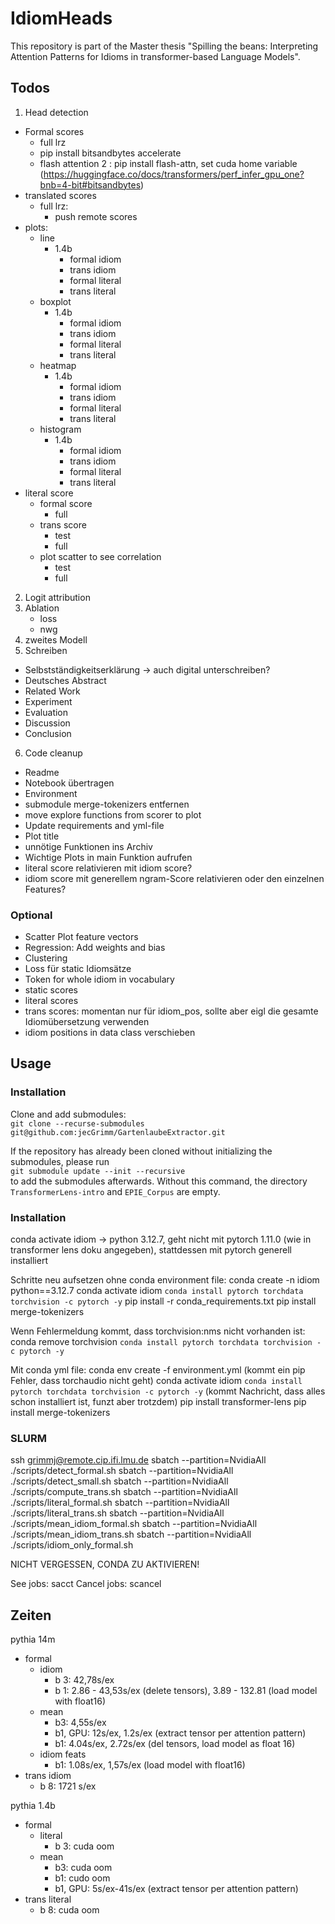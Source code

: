 # IdiomHeads
This repository is part of the Master thesis "Spilling the beans: Interpreting Attention Patterns for Idioms in transformer-based Language Models".

## Todos
1. Head detection
- Formal scores
   - full lrz
    - pip install bitsandbytes accelerate
    - flash attention 2 : pip install flash-attn, set cuda home variable (https://huggingface.co/docs/transformers/perf_infer_gpu_one?bnb=4-bit#bitsandbytes)
- translated scores
    - full lrz: 
        - push remote scores
- plots: 
    - line
        - 1.4b
            - formal idiom
            - trans idiom
            - formal literal
            - trans literal
    - boxplot
        - 1.4b
            - formal idiom
            - trans idiom
            - formal literal
            - trans literal
    - heatmap
        - 1.4b
            - formal idiom
            - trans idiom
            - formal literal
            - trans literal
    - histogram
        - 1.4b
            - formal idiom
            - trans idiom
            - formal literal
            - trans literal
- literal score
    - formal score
        - full
    - trans score
        - test 
        - full
    - plot scatter to see correlation
        - test
        - full
2. Logit attribution
3. Ablation
    - loss
    - nwg
4. zweites Modell
5. Schreiben
- Selbstständigkeitserklärung -> auch digital unterschreiben?
- Deutsches Abstract
- Related Work
- Experiment
- Evaluation
- Discussion
- Conclusion
6. Code cleanup
- Readme
- Notebook übertragen
- Environment
- submodule merge-tokenizers entfernen
- move explore functions from scorer to plot 
- Update requirements and yml-file
- Plot title
- unnötige Funktionen ins Archiv
- Wichtige Plots in main Funktion aufrufen
- literal score relativieren mit idiom score?
- idiom score mit generellem ngram-Score relativieren oder den einzelnen Features?

### Optional
- Scatter Plot feature vectors
- Regression: Add weights and bias
- Clustering
- Loss für static Idiomsätze
- Token for whole idiom in vocabulary
- static scores
- literal scores
- trans scores: momentan nur für idiom_pos, sollte aber eigl die gesamte Idiomübersetzung verwenden
- idiom positions in data class verschieben


## Usage
### Installation
Clone and add submodules:<br> 
`git clone --recurse-submodules git@github.com:jecGrimm/GartenlaubeExtractor.git`

If the repository has already been cloned without initializing the submodules, please run <br>
`git submodule update --init --recursive` <br>
to add the submodules afterwards. Without this command, the directory `TransformerLens-intro` and `EPIE_Corpus` are empty.

### Installation
conda activate idiom -> python 3.12.7, geht nicht mit pytorch 1.11.0 (wie in transformer lens doku angegeben), stattdessen mit pytorch generell installiert

Schritte neu aufsetzen ohne conda environment file:
conda create -n idiom python==3.12.7
conda activate idiom
`conda install pytorch torchdata torchvision -c pytorch -y`
pip install -r conda_requirements.txt
pip install merge-tokenizers

Wenn Fehlermeldung kommt, dass torchvision:nms nicht vorhanden ist: 
conda remove torchvision
`conda install pytorch torchdata torchvision -c pytorch -y`

Mit conda yml file: 
conda env create -f environment.yml (kommt ein pip Fehler, dass torchaudio nicht geht)
conda activate idiom
`conda install pytorch torchdata torchvision -c pytorch -y` (kommt Nachricht, dass alles schon installiert ist, funzt aber trotzdem)
pip install transformer-lens
pip install merge-tokenizers

### SLURM
ssh grimmj@remote.cip.ifi.lmu.de
sbatch --partition=NvidiaAll ./scripts/detect_formal.sh
sbatch --partition=NvidiaAll ./scripts/detect_small.sh
sbatch --partition=NvidiaAll ./scripts/compute_trans.sh
sbatch --partition=NvidiaAll ./scripts/literal_formal.sh
sbatch --partition=NvidiaAll ./scripts/literal_trans.sh
sbatch --partition=NvidiaAll ./scripts/mean_idiom_formal.sh
sbatch --partition=NvidiaAll ./scripts/mean_idiom_trans.sh
sbatch --partition=NvidiaAll ./scripts/idiom_only_formal.sh

NICHT VERGESSEN, CONDA ZU AKTIVIEREN!

See jobs: sacct
Cancel jobs: scancel <jobnumber>

## Zeiten
pythia 14m 
- formal 
    - idiom 
        - b 3: 42,78s/ex
        - b 1: 2.86 - 43,53s/ex (delete tensors), 3.89 - 132.81 (load model with float16)
    - mean
        - b3: 4,55s/ex
        - b1, GPU: 12s/ex, 1.2s/ex (extract tensor per attention pattern)
        - b1: 4.04s/ex, 2.72s/ex (del tensors, load model as float 16)
    - idiom feats
        - b1: 1.08s/ex, 1,57s/ex (load model with float16)
- trans idiom
    - b 8: 1721 s/ex

pythia 1.4b
- formal 
    - literal
        - b 3: cuda oom 
    - mean
        - b3: cuda oom
        - b1: cudo oom
        - b1, GPU: 5s/ex-41s/ex (extract tensor per attention pattern)
- trans literal
    - b 8: cuda oom

